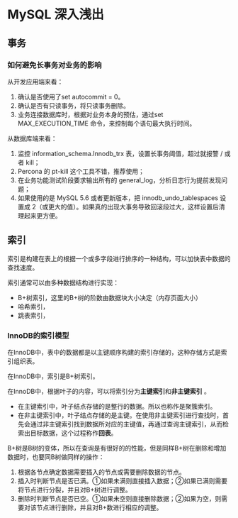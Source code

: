# MySQL 深入浅出

## 事务

### 如何避免长事务对业务的影响

从开发应用端来看：

1. 确认是否使用了set autocommit = 0。
2. 确认是否有只读事务，将只读事务删除。
3. 业务连接数据库时，根据对业务本身的预估，通过set MAX_EXECUTION_TIME 命令，来控制每个语句最大执行时间。

从数据库端来看：

1. 监控 information_schema.Innodb_trx 表，设置长事务阈值，超过就报警 / 或者 kill；
2. Percona 的 pt-kill 这个工具不错，推荐使用；
3. 在业务功能测试阶段要求输出所有的 general_log，分析日志行为提前发现问题；
4. 如果使用的是 MySQL  5.6 或者更新版本，把 innodb_undo_tablespaces 设置成 2（或更大的值）。如果真的出现大事务导致回滚段过大，这样设置后清理起来更方便。

## 索引

索引是构建在表上的根据一个或多字段进行排序的一种结构，可以加快表中数据的查找速度。

索引通常可以由多种数据结构进行实现：

- B+树索引，这里的B+树的阶数由数据块大小决定（内存页面大小）
- 哈希索引，
- 跳表索引，



### InnoDB的索引模型

在InnoDB中，表中的数据都是以主键顺序构建的索引存储的，这种存储方式是索引组织表。

在InnoDB中，索引是B+树索引。



在InnoDB中，根据叶子的内容，可以将索引分为**主键索引**和**非主键索引** 。

- 在主键索引中，叶子结点存储的是整行的数据。所以也称作是聚簇索引。
- 在非主键索引中，叶子结点存储的是主键。在使用非主键索引进行查找时，首先会通过非主键索引找到数据所对应的主键值，再通过查询主键索引，从而检索出目标数据，这个过程称作**回表**。



B+树是B树的变体，所以在查询是有很好的的性能，但是同样B+树在删除和增加数据时，也要同B树做同样的操作：

1. 根据各节点确定数据需要插入的节点或需要删除数据的节点。
2. 插入时判断节点是否已满。①如果未满则直接插入数据；②如果已满则需要将节点进行分裂，并且对B+树进行调整。
3. 删除时判断节点是否已空。①如果未空则直接删除数据；②如果为空，则需要对该节点进行删除，并且对B+数进行相应的调整。



